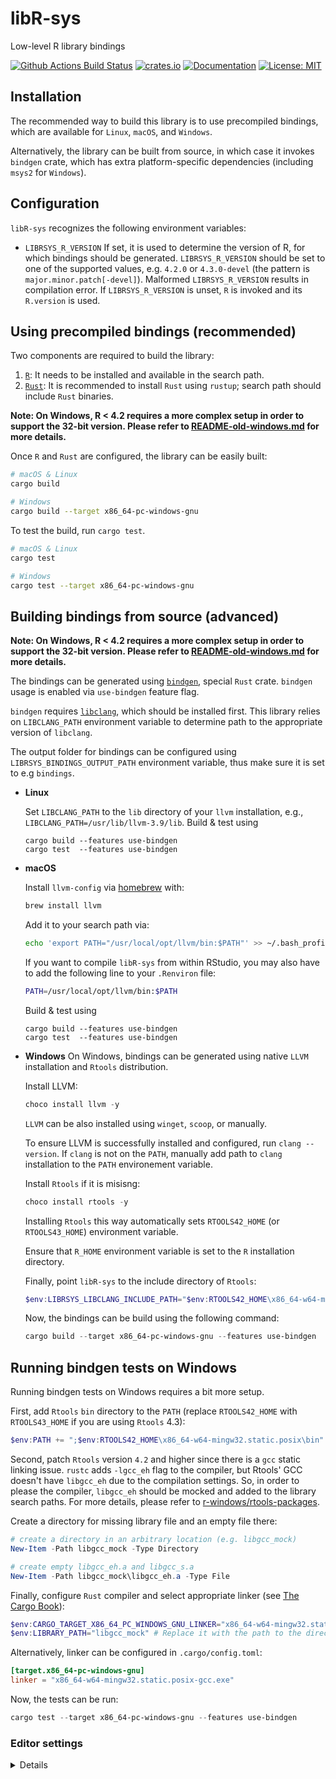 # libR-sys

Low-level R library bindings

[![Github Actions Build Status](https://github.com/extendr/libR-sys/workflows/Tests/badge.svg)](https://github.com/extendr/libR-sys/actions)
[![crates.io](https://img.shields.io/crates/v/libR-sys.svg)](https://crates.io/crates/libR-sys)
[![Documentation](https://docs.rs/libR-sys/badge.svg)](https://docs.rs/libR-sys)
[![License: MIT](https://img.shields.io/badge/License-MIT-yellow.svg)](https://opensource.org/licenses/MIT)

## Installation

The recommended way to build this library is to use precompiled bindings, which are available for `Linux`, `macOS`, and `Windows`.

Alternatively, the library can be built from source, in which case it invokes `bindgen` crate, which has extra platform-specific dependencies (including `msys2` for `Windows`).

## Configuration

`libR-sys` recognizes the following environment variables:

- `LIBRSYS_R_VERSION` If set, it is used to determine the version of R, for which bindings should be generated. `LIBRSYS_R_VERSION` should be set to one of the supported values, e.g. `4.2.0` or `4.3.0-devel` (the pattern is `major.minor.patch[-devel]`). Malformed `LIBRSYS_R_VERSION` results in compilation error. If `LIBRSYS_R_VERSION` is unset, `R` is invoked and its `R.version` is used.

## Using precompiled bindings (recommended)

Two components are required to build the library:

1. [`R`](https://cran.r-project.org/): It needs to be installed and available in the search path.
2. [`Rust`](https://www.rust-lang.org/learn/get-started): It is recommended to install `Rust` using `rustup`; search path should include `Rust` binaries.

**Note: On Windows, R < 4.2 requires a more complex setup in order to support the 32-bit version. Please refer to [README-old-windows.md](./README-old-windows.md) for more details.**

Once `R` and `Rust` are configured, the library can be easily built:

```bash
# macOS & Linux
cargo build

# Windows
cargo build --target x86_64-pc-windows-gnu
```

To test the build, run `cargo test`.

```bash
# macOS & Linux
cargo test

# Windows
cargo test --target x86_64-pc-windows-gnu
```

## Building bindings from source (advanced)

**Note: On Windows, R < 4.2 requires a more complex setup in order to support the 32-bit version. Please refer to [README-old-windows.md](./README-old-windows.md) for more details.**

The bindings can be generated using [`bindgen`](https://github.com/rust-lang/rust-bindgen), special `Rust` crate.
`bindgen` usage is enabled via `use-bindgen` feature flag.

`bindgen` requires [`libclang`](https://clang.llvm.org/docs/Tooling.html), which should be installed first.
This library relies on `LIBCLANG_PATH` environment variable to determine path to the appropriate version of `libclang`.

The output folder for bindings can be configured using `LIBRSYS_BINDINGS_OUTPUT_PATH` environment variable, thus make sure it is set to e.g `bindings`.

- **Linux**

  Set `LIBCLANG_PATH` to the `lib` directory of your `llvm` installation, e.g.,
  `LIBCLANG_PATH=/usr/lib/llvm-3.9/lib`. Build & test using

  ```shell
  cargo build --features use-bindgen
  cargo test  --features use-bindgen 
  ```

- **macOS**

  Install `llvm-config` via [homebrew](https://brew.sh/) with:

  ```bash
  brew install llvm
  ```

  Add it to your search path via:

  ```bash
  echo 'export PATH="/usr/local/opt/llvm/bin:$PATH"' >> ~/.bash_profile
  ```

  If you want to compile `libR-sys` from within RStudio, you may also have to add the following line to your `.Renviron` file:

  ```bash
  PATH=/usr/local/opt/llvm/bin:$PATH
  ```

  Build & test using
  
  ```shell
  cargo build --features use-bindgen
  cargo test  --features use-bindgen 
  ```

- **Windows**
  On Windows, bindings can be generated using native `LLVM` installation and `Rtools` distribution.

  Install LLVM:

  ```powershell
  choco install llvm -y
  ```

  `LLVM` can be also installed using `winget`, `scoop`, or manually.

  To ensure LLVM is successfully installed and configured, run `clang --version`. If `clang` is not on the `PATH`, manually add path to `clang` installation to the `PATH` environement variable.

  Install `Rtools` if it is misisng:

  ```powershell
  choco install rtools -y
  ```

  Installing `Rtools` this way automatically sets `RTOOLS42_HOME` (or `RTOOLS43_HOME`) environment variable.

  Ensure that `R_HOME` environment variable is set to the `R` installation directory.

  Finally, point `libR-sys` to the include directory of `Rtools`:

  ```powershell
  $env:LIBRSYS_LIBCLANG_INCLUDE_PATH="$env:RTOOLS42_HOME\x86_64-w64-mingw32.static.posix\include"
  ```

  Now, the bindings can be build using the following command:

  ```powershell
  cargo build --target x86_64-pc-windows-gnu --features use-bindgen
  ```

## Running bindgen tests on Windows

Running bindgen tests on Windows requires a bit more setup.

First, add `Rtools` `bin` directory to the `PATH` (replace `RTOOLS42_HOME` with `RTOOLS43_HOME` if you are using `Rtools` 4.3):

```powershell
$env:PATH += ";$env:RTOOLS42_HOME\x86_64-w64-mingw32.static.posix\bin"
```

Second, patch `Rtools` version `4.2` and higher since there is a `gcc` static linking issue. `rustc` adds `-lgcc_eh` flag
to the compiler, but Rtools' GCC doesn't have `libgcc_eh` due to
the compilation settings. So, in order to please the compiler, `libgcc_eh` should be mocked and added to the library search paths. For more details, please refer to [r-windows/rtools-packages].

[r-windows/rtools-packages]: https://github.com/r-windows/rtools-packages/blob/2407b23f1e0925bbb20a4162c963600105236318/mingw-w64-gcc/PKGBUILD#L313-L316

Create a directory for missing library file and an empty file there:

``` powershell
# create a directory in an arbitrary location (e.g. libgcc_mock)
New-Item -Path libgcc_mock -Type Directory

# create empty libgcc_eh.a and libgcc_s.a
New-Item -Path libgcc_mock\libgcc_eh.a -Type File
```

Finally, configure `Rust` compiler and select appropriate linker (see [The Cargo Book]):

[The Cargo Book]: https://doc.rust-lang.org/cargo/reference/config.html#environment-variables

```powershell
$env:CARGO_TARGET_X86_64_PC_WINDOWS_GNU_LINKER="x86_64-w64-mingw32.static.posix-gcc.exe"
$env:LIBRARY_PATH="libgcc_mock" # Replace it with the path to the directory created above
```

Alternatively, linker can be configured in `.cargo/config.toml`:

``` toml
[target.x86_64-pc-windows-gnu]
linker = "x86_64-w64-mingw32.static.posix-gcc.exe"
```

Now, the tests can be run:

```powershell
cargo test --target x86_64-pc-windows-gnu --features use-bindgen
```

### Editor settings

<details>

Rust-analyzer might need some settings. For example, if you are using VS Code, you probably need to add the following options to `.vscode/settings.json`.

``` json
{
    // The target needs to be GNU
    "rust-analyzer.cargo.target": "x86_64-pc-windows-gnu",
    // Specify "use-bindgen" for developing R-devel.
    "rust-analyzer.cargo.features": [],
    "terminal.integrated.env.windows": {
        "R_HOME": "C:/Program Files/R/R-4.2.2",
        "PATH": "${env:R_HOME}/bin/x64;C:/rtools42/x86_64-w64-mingw32.static.posix/bin;C:/rtools42/usr/bin;${env:PATH}"
    }
}
```

</details>
